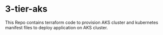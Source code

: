 # 3-tier-aks
This Repo contains terraform code to provision AKS cluster and kubernetes manifest files to deploy application on AKS cluster.
